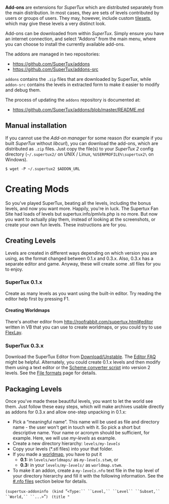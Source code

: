 **Add-ons** are extensions for *SuperTux* which are distributed
separately from the main distribution. In most cases, they are sets of
levels contributed by users or groups of users. They may, however,
include custom [tilesets](tileset "wikilink"), which may give these
levels a very distinct look.

Add-ons can be downloaded from within *SuperTux*. Simply ensure you
have an internet connection, and select “Addons” from the main menu,
where you can choose to install the currently available add-ons.

The addons are managed in two repositories:

* https://github.com/SuperTux/addons
* https://github.com/SuperTux/addons-src

`addons` contains the `.zip` files that are downloaded by SuperTux,
while `addon-src` contains the levels in extracted form to make it
easier to modify and debug them.

The process of updating the `addons` repository is documented at:

* https://github.com/SuperTux/addons/blob/master/README.md

Manual installation
-------------------

If you cannot use the *Add-on manager* for some reason (for example if
you built *SuperTux* without *libcurl*), you can download the add-ons,
which are distributed as `.zip` files. Just copy the file(s) to your
*SuperTux 2* config directory (`~/.supertux2/` on UNIX / Linux,
`%USERPROFILE%\supertux2\` on Windows).

    $ wget -P ~/.supertux2 $ADDON_URL

Creating Mods
=============

So you've played SuperTux, beating all the levels, including the bonus levels, and now you want more. Happily, you're in luck. The Supertux Fan Site had loads of levels but supertux.info/pmlvls.php is no more. But now you want to actually play them, instead of looking at the screenshots, or create your own fun levels. These instructions are for you.

Creating Levels
---------------

Levels are created in different ways depending on which version you are using, as the format changed between 0.1.x and 0.3.x. Also, 0.3.x has a separate editor and game. Anyway, these will create some .stl files for you to enjoy.

### SuperTux 0.1.x

Create as many levels as you want using the built-in editor. Try reading the editor help first by pressing F1.

#### Creating Worldmaps

There's another editor from <http://roofrabbit.com/supertux.html#editor> written in VB that you can use to create worldmaps, or you could try to use [FlexLay](http://flexlay.berlios.de).

### SuperTux 0.3.x

Download the SuperTux Editor from [Download/Unstable](Download/Unstable "wikilink"). The [Editor FAQ](Editor_FAQ "wikilink") might be helpful. Alternately, you could create 0.1.x levels and then modify them using a text editor or the [Scheme converter script](http://supertux.lethargik.org/svn/supertux/trunk/supertux/tools/levelconverter-0.1.3_0.2.0.scm) into version 2 levels. See the [File formats](File_formats "wikilink") page for details.

Packaging Levels
----------------

Once you've made these beautiful levels, you want to let the world see them. Just follow these easy steps, which will make archives usable directly as addons for 0.3.x and allow one-step unpacking in 0.1.x:

-   Pick a “meaningful name”. This name will be used as file and directory name - the user won't get in touch with it. So pick a short but descriptive name. Your name or acronym should be sufficient, for example. Here, we will use *my-levels* as example.
-   Create a new directory hierarchy: `levels/`*`my-levels`*
-   Copy your levels (\*.stl files) into your that folder.
-   If you made a [worldmap](worldmap "wikilink"), you have to put it
    -   **0.1:** in `levels/worldmaps/` as *`my-levels`*`.stwm`, or
    -   **0.3:** in your `levels/`*`my-levels`*`/` as `worldmap.stwm`.
-   To make it an addon, create a *`my-levels`*`.nfo` text file in the top level of your directory hierarchy and fill it with the following information. See the [\#.nfo files](#.nfo_files "wikilink") section below for details.

`(supertux-addoninfo`
` (kind `“`<Type:`` ``Level,`` ``Level`` ``Subset,`` ``World,`` ``...>`”`)`
` (title "`

<Title Here>
")

` (author `“<Your name here>”`)`
` (license `“<Pick a license; all official levels are at least GPL 2 / CC-by-sa >”`)`
` (http-url `“<Place where you plan to upload it>”`)`
` (file `“<Name of your directory>`.zip`”`)`
`)`

-   So that it shows up in the “Contrib Levels” menu, you need to create an `levels/`*`my-levels`*`/info` file. You really only need this:

`(supertux-world`
` (title (_ `“<Name as will appear in menu>”`))`
` (description `“`<Description`` ``of`` ``your`` ``levels>`”`)`
` (hide-from-contribs #f)`
` (levelset `<Do you have a worldmap? Yes ⇒ #f, No ⇒ #t>`)`
`)`

-   Use a ZIP utility to package up your directory into `my-levels.zip`.
-   Once you're done, your tree should look like this:

**0.1:**

`my-levels.zip`
`!`
`+-- levels/`
`!   !`
`!   +-- my-levels/`
`!   !   !`
`!   !   +-- `*`*.stl`*
`!   !   +-- info`
`!   !`
`!   +-- worldmaps/`
`!       !`
`!       +-- my-levels.stwm`
`!`
`+-- my-levels.nfo`

**0.3:**

`my-levels.zip`
`!`
`+-- levels/`
`!   !`
`!   +-- my-levels/`
`!       !`
`!       +-- `*`*.stl`*
`!       +-- info`
`!       +-- worldmap.stwm`
`!`
`+-- my-levels.nfo`

-   You've made a package. Now log on to [IRC](Contact#IRC "wikilink") and let us know about your addition! :)

### .nfo files

An **.nfo file** is a file in the typical Lisp-syntax which describes your add-on in some detail. It can originate from two locations:

-   As the file *`my-levels`*`/`*`my-levels`*`.nfo` within your add-on.
-   As a text-file retrieved from an URL.

#### Valid keys

  
*(As of [6398](Template:Revision "wikilink"))*

kind  
Type of your add-on. This is used when displaying information about your add-on to the user. If in doubt, use “Levels” here.

title  
Title (name) of your add-on

author  
Your name

license  
License under which your levels are provided. “GPL 2+ / CC-by-sa 3.0” is the preferred license for *SuperTux* content.

http-url  
URL pointing to this add-on, i.e. the .zip-file. Used for downloading the add-on based on the information provided in the (separate) info file.

file  
Filename used to store the add-on. Be conservative and use “*my-levels*.zip”. This field is intended to be used when the info file is downloaded from a URL.

md5  
MD5-sum of your .zip-file. This field only makes sense when downloading the info file from an URL.

Installing Levels
-----------------

This is the hard part. People don't follow these guidelines, because they didn't exist, and so make lots of strange directory layouts. But there are some general rules:

-   If it's advertised as a 0.3.x addon, it probably is. To install this, just unpack it in your supertux data directory, or better yet put it in your .supertux2 directory. (See [Console](Console "wikilink") for the location; it's the directory with the config file in it) Starting with Subversion [5458](Template:revision "wikilink"), you can also put the archives into the data folder without bothering to unpack them.
-   If they followed these instructions for 0.1.x, you can still just unpack the archive into the supertux data directory.
-   For other levels, you'll have to install them manually. Unpack the archive to a convenient location. If there's a README file, see if it has instructions for installation and follow those.
-   If there's no README file, try following the packaging instructions above, skipping the zipping instructions. Then you can copy the stuff in your layout directly into the supertux data directory.

TODO
----

This doesn't tell you all there is to know about modifying SuperTux; check back from time to time for updates. If you are knowledgeable about the following things, try adding them to this tutorial:

-   Intros or extros for levels
-   Scripting .nut files
-   Adding new images or sounds
-   Replacing game files
-   Installing a new supertux executable

<Category:Development>
